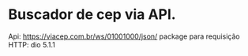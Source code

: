 # Buscador de cep via API.
Api: https://viacep.com.br/ws/01001000/json/
package para requisição HTTP: dio 5.1.1
